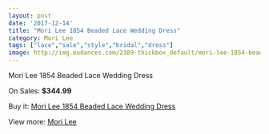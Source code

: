 ```yaml
---
layout: post
date: '2017-12-14'
title: "Mori Lee 1854 Beaded Lace Wedding Dress"
category: Mori Lee
tags: ["lace","sale","style","bridal","dress"]
image: http://img.eudances.com/2389-thickbox_default/mori-lee-1854-beaded-lace-wedding-dress.jpg
---
```

Mori Lee 1854 Beaded Lace Wedding Dress

On Sales: **$344.99**
<a href="https://www.eudances.com/en/mori-lee/796-mori-lee-1854-beaded-lace-wedding-dress.html"><amp-img layout="responsive" width="600" height="600" src="//img.eudances.com/2389-thickbox_default/mori-lee-1854-beaded-lace-wedding-dress.jpg" alt="Mori Lee 1854 Beaded Lace Wedding Dress 0" /></a>
<a href="https://www.eudances.com/en/mori-lee/796-mori-lee-1854-beaded-lace-wedding-dress.html"><amp-img layout="responsive" width="600" height="600" src="//img.eudances.com/2391-thickbox_default/mori-lee-1854-beaded-lace-wedding-dress.jpg" alt="Mori Lee 1854 Beaded Lace Wedding Dress 1" /></a>
<a href="https://www.eudances.com/en/mori-lee/796-mori-lee-1854-beaded-lace-wedding-dress.html"><amp-img layout="responsive" width="600" height="600" src="//img.eudances.com/2390-thickbox_default/mori-lee-1854-beaded-lace-wedding-dress.jpg" alt="Mori Lee 1854 Beaded Lace Wedding Dress 2" /></a>

Buy it: [Mori Lee 1854 Beaded Lace Wedding Dress](https://www.eudances.com/en/mori-lee/796-mori-lee-1854-beaded-lace-wedding-dress.html "Mori Lee 1854 Beaded Lace Wedding Dress")

View more: [Mori Lee](https://www.eudances.com/en/9-mori-lee "Mori Lee")